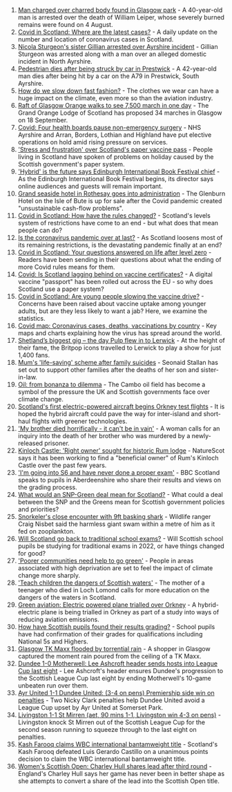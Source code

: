 1. [Man charged over charred body found in Glasgow park](https://www.bbc.co.uk/news/uk-scotland-north-east-orkney-shetland-58206882) - A 40-year-old man is arrested over the death of William Leiper, whose severely burned remains were found on 4 August.
2. [Covid in Scotland: Where are the latest cases?](https://www.bbc.co.uk/news/uk-scotland-53511877) - A daily update on the number and location of coronavirus cases in Scotland.
3. [Nicola Sturgeon's sister Gillian arrested over Ayrshire incident](https://www.bbc.co.uk/news/uk-scotland-58213744) - Gillian Sturgeon was arrested along with a man over an alleged domestic incident in North Ayrshire.
4. [Pedestrian dies after being struck by car in Prestwick](https://www.bbc.co.uk/news/uk-scotland-glasgow-west-58216399) - A 42-year-old man dies after being hit by a car on the A79 in Prestwick, South Ayrshire.
5. [How do we slow down fast fashion?](https://www.bbc.co.uk/news/uk-scotland-58216479) - The clothes we wear can have a huge impact on the climate, even more so than the aviation industry.
6. [Raft of Glasgow Orange walks to see 7,500 march in one day](https://www.bbc.co.uk/news/uk-scotland-glasgow-west-58203584) - The Grand Orange Lodge of Scotland has proposed 34 marches in Glasgow on 18 September.
7. [Covid: Four health boards pause non-emergency surgery](https://www.bbc.co.uk/news/uk-scotland-58204236) - NHS Ayrshire and Arran, Borders, Lothian and Highland have put elective operations on hold amid rising pressure on services.
8. ['Stress and frustration' over Scotland's paper vaccine pass](https://www.bbc.co.uk/news/uk-scotland-57862733) - People living in Scotland have spoken of problems on holiday caused by the Scottish government's paper system.
9. ['Hybrid' is the future says Edinburgh International Book Festival chief](https://www.bbc.co.uk/news/uk-scotland-58201596) - As the Edinburgh International Book Festival begins, its director says online audiences and guests will remain important.
10. [Grand seaside hotel in Rothesay goes into administration](https://www.bbc.co.uk/news/uk-scotland-scotland-business-58198368) - The Glenburn Hotel on the Isle of Bute is up for sale after the Covid pandemic created "unsustainable cash-flow problems".
11. [Covid in Scotland: How have the rules changed?](https://www.bbc.co.uk/news/uk-scotland-53166816) - Scotland's levels system of restrictions have come to an end - but what does that mean people can do?
12. [Is the coronavirus pandemic over at last?](https://www.bbc.co.uk/news/uk-scotland-58112939) - As Scotland loosens most of its remaining restrictions, is the devastating pandemic finally at an end?
13. [Covid in Scotland: Your questions answered on life after level zero](https://www.bbc.co.uk/news/uk-scotland-58071989) - Readers have been sending in their questions about what the ending of more Covid rules means for them.
14. [Covid: Is Scotland lagging behind on vaccine certificates?](https://www.bbc.co.uk/news/uk-scotland-57519070) - A digital vaccine "passport" has been rolled out across the EU - so why does Scotland use a paper system?
15. [Covid in Scotland: Are young people slowing the vaccine drive?](https://www.bbc.co.uk/news/uk-scotland-57915106) - Concerns have been raised about vaccine uptake among younger adults, but are they less likely to want a jab? Here, we examine the statistics.
16. [Covid map: Coronavirus cases, deaths, vaccinations by country](https://www.bbc.co.uk/news/world-51235105) - Key maps and charts explaining how the virus has spread around the world.
17. [Shetland’s biggest gig – the day Pulp flew in to Lerwick](https://www.bbc.co.uk/news/uk-scotland-north-east-orkney-shetland-57599869) - At the height of their fame, the Britpop icons travelled to Lerwick to play a show for just 1,400 fans.
18. [Mum's 'life-saving' scheme after family suicides](https://www.bbc.co.uk/news/uk-scotland-58185754) - Seonaid Stallan has set out to support other families after the deaths of her son and sister-in-law.
19. [Oil: from bonanza to dilemma](https://www.bbc.co.uk/news/uk-scotland-scotland-business-58195442) - The Cambo oil field has become a symbol of the pressure the UK and Scottish governments face over climate change.
20. [Scotland's first electric-powered aircraft begins Orkney test flights](https://www.bbc.co.uk/news/uk-scotland-north-east-orkney-shetland-58177865) - It is hoped the hybrid aircraft could pave the way for inter-island and short-haul flights with greener technologies.
21. ['My brother died horrifically - it can't be in vain'](https://www.bbc.co.uk/news/uk-scotland-north-east-orkney-shetland-58177868) - A woman calls for an inquiry into the death of her brother who was murdered by a newly-released prisoner.
22. [Kinloch Castle: 'Right owner' sought for historic Rum lodge](https://www.bbc.co.uk/news/uk-scotland-highlands-islands-58170779) - NatureScot says it has been working to find a "beneficial owner" of Rum's Kinloch Castle over the past few years.
23. ['I'm going into S6 and have never done a proper exam'](https://www.bbc.co.uk/news/uk-scotland-58158616) - BBC Scotland speaks to pupils in Aberdeenshire who share their results and views on the grading process.
24. [What would an SNP-Green deal mean for Scotland?](https://www.bbc.co.uk/news/uk-scotland-scotland-politics-58143753) - What could a deal between the SNP and the Greens mean for Scottish government policies and priorities?
25. [Snorkeler's close encounter with 9ft basking shark](https://www.bbc.co.uk/news/uk-scotland-highlands-islands-58145408) - Wildlife ranger Craig Nisbet said the harmless giant swam within a metre of him as it fed on zooplankton.
26. [Will Scotland go back to traditional school exams?](https://www.bbc.co.uk/news/uk-scotland-58139111) - Will Scottish school pupils be studying for traditional exams in 2022, or have things changed for good?
27. ['Poorer communities need help to go green'](https://www.bbc.co.uk/news/uk-scotland-58191576) - People in areas associated with high deprivation are set to feel the impact of climate change more sharply.
28. ['Teach children the dangers of Scottish waters'](https://www.bbc.co.uk/news/uk-scotland-58199582) - The mother of a teenager who died in Loch Lomond calls for more education on the dangers of the waters in Scotland.
29. [Green aviation: Electric powered plane trialled over Orkney](https://www.bbc.co.uk/news/uk-scotland-58180367) - A hybrid-electric plane is being trialled in Orkney as part of a study into ways of reducing aviation emissions.
30. [How have Scottish pupils found their results grading?](https://www.bbc.co.uk/news/uk-scotland-58164913) - School pupils have had confirmation of their grades for qualifications including National 5s and Highers.
31. [Glasgow TK Maxx flooded by torrential rain](https://www.bbc.co.uk/news/uk-scotland-58157258) - A shopper in Glasgow captured the moment rain poured from the ceiling of a TK Maxx.
32. [Dundee 1-0 Motherwell: Lee Ashcroft header sends hosts into League Cup last eight](https://www.bbc.co.uk/sport/football/58137912) - Lee Ashcroft's header ensures Dundee's progression to the Scottish League Cup last eight by ending Motherwell's 10-game unbeaten run over them.
33. [Ayr United 1-1 Dundee United: (3-4 on pens) Premiership side win on penalties](https://www.bbc.co.uk/sport/football/58137905) - Two Nicky Clark penalties help Dundee United avoid a League Cup upset by Ayr United at Somerset Park.
34. [Livingston 1-1 St Mirren (aet, 90 mins 1-1, Livingston win 4-3 on pens)](https://www.bbc.co.uk/sport/football/58137919) - Livingston knock St Mirren out of the Scottish League Cup for the second season running to squeeze through to the last eight on penalties.
35. [Kash Farooq claims WBC international bantamweight title](https://www.bbc.co.uk/sport/boxing/58218631) - Scotland's Kash Farooq defeated Luis Gerardo Castillo on a unanimous points decision to claim the WBC international bantamweight title.
36. [Women's Scottish Open: Charley Hull shares lead after third round](https://www.bbc.co.uk/sport/golf/58217046) - England's Charley Hull says her game has never been in better shape as she attempts to convert a share of the lead into the Scottish Open title.
